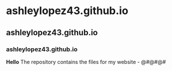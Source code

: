 # ashleylopez43.github.io
## ashleylopez43.github.io
### ashleylopez43.github.io
__Hello__
The repository contains the files for my website - @#@#@#
